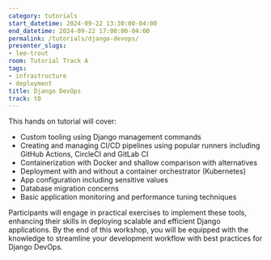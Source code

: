 ```yaml
---
category: tutorials
start_datetime: 2024-09-22 13:30:00-04:00
end_datetime: 2024-09-22 17:00:00-04:00
permalink: /tutorials/django-devops/
presenter_slugs:
- lee-trout
room: Tutorial Track A
tags:
- infrastructure
- deployment
title: Django DevOps
track: t0
---
```


This hands on tutorial will cover: 

- Custom tooling using Django management commands
- Creating and managing CI/CD pipelines using popular runners including GitHub Actions, CircleCI and GitLab CI 
- Containerization with Docker and shallow comparison with alternatives
- Deployment with and without a container orchestrator (Kubernetes)
- App configuration including sensitive values
- Database migration concerns
- Basic application monitoring and performance tuning techniques

Participants will engage in practical exercises to implement these tools, enhancing their skills in deploying scalable and efficient Django applications. By the end of this workshop, you will be equipped with the knowledge to streamline your development workflow with best practices for Django DevOps.
